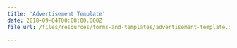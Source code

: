 ```yaml
---
title: 'Advertisement Template'
date: 2018-09-04T00:00:00.000Z
file_url: /files/resources/forms-and-templates/advertisement-template.doc

---
```


